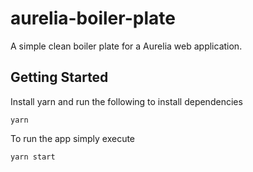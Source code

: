 # aurelia-boiler-plate
A simple clean boiler plate for a Aurelia web application.

## Getting Started

Install yarn and run the following to install dependencies

    yarn

To run the app simply execute

    yarn start
